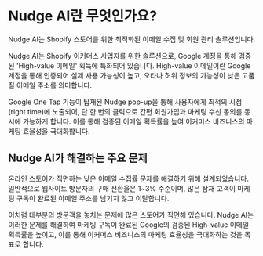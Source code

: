 # Nudge AI란 무엇인가요?

Nudge AI는 Shopify 스토어를 위한 최적화된 이메일 수집 및 회원 관리 솔루션입니다.

Nudge AI는 Shopify 이커머스 사업자를 위한 솔루션으로, Google 계정을 통해 검증된 'High-value 이메일' 획득에 특화되어 있습니다. High-value 이메일이란 Google 계정을 통해 인증되어 실제 사용 가능성이 높고, 오타나 허위 정보의 가능성이 낮은 고품질 이메일 주소를 의미합니다.

Google One Tap 기능이 탑재된 Nudge pop-up을 통해 사용자에게 최적의 시점(right time)에 노출되어, 단 한 번의 클릭으로 간편 회원가입과 마케팅 수신 동의를 동시에 가능하게 합니다. 이를 통해 검증된 이메일 획득률을 높여 이커머스 비즈니스의 마케팅 효율성을 극대화합니다.

## Nudge AI가 해결하는 주요 문제

온라인 스토어가 직면하는 낮은 이메일 수집률 문제를 해결하기 위해 설계되었습니다. 일반적으로 웹사이트 방문자의 구매 전환율은 1~3% 수준이며, 많은 잠재 고객이 마케팅 구독이 완료된 이메일 주소를 남기지 않고 이탈합니다.

이처럼 대부분의 방문객을 놓치는 문제에 많은 스토어가 직면해 있습니다. Nudge AI는 이러한 문제를 해결하여 마케팅 구독이 완료된 Google의 검증된 High-value 이메일 획득률을 높이고, 이를 통해 이커머스 비즈니스의 마케팅 효율성을 극대화하는 것을 목표로 합니다. 